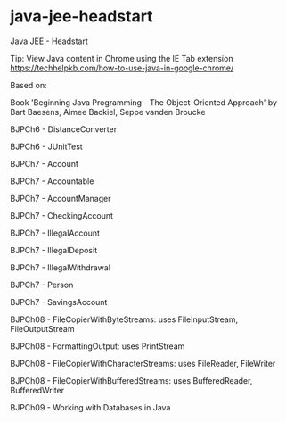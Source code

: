 # java-jee-headstart
Java JEE - Headstart


Tip: View Java content in Chrome using the IE Tab extension https://techhelpkb.com/how-to-use-java-in-google-chrome/

Based on:

Book 'Beginning Java Programming - The Object-Oriented Approach' by Bart Baesens, Aimee Backiel, Seppe vanden Broucke

BJPCh6 - DistanceConverter

BJPCh6 - JUnitTest

BJPCh7 - Account

BJPCh7 - Accountable

BJPCh7 - AccountManager

BJPCh7 - CheckingAccount

BJPCh7 - IllegalAccount

BJPCh7 - IllegalDeposit

BJPCh7 - IllegalWithdrawal

BJPCh7 - Person

BJPCh7 - SavingsAccount

BJPCh08 - FileCopierWithByteStreams: uses FileInputStream, FileOutputStream

BJPCh08 - FormattingOutput: uses PrintStream

BJPCh08 - FileCopierWithCharacterStreams: uses FileReader, FileWriter

BJPCh08 - FileCopierWithBufferedStreams: uses BufferedReader, BufferedWriter

BJPCh09 - Working with Databases in Java
